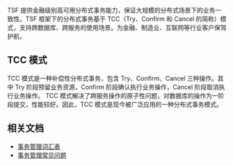 TSF 提供金融级别高可用分布式事务能力，保证大规模的分布式场景下的业务一致性。TSF 框架下的分布式事务基于 TCC（Try、Confirm 和 Cancel 的简称）模式，支持跨数据库、跨服务的使用场景。为金融、制造业、互联网等行业客户保驾护航。

## TCC 模式
TCC 模式是一种补偿性分布式事务，包含 Try、Confirm、Cancel 三种操作。其中 Try 阶段预留业务资源，Confirm 阶段确认执行业务操作，Cancel 阶段取消执行业务操作。
TCC 模式解决了跨服务操作的原子性问题，对数据库的操作为一阶段提交，性能较好。因此，TCC 模式是现今被广泛应用的一种分布式事务模式。 

## 相关文档
- [事务管理词汇表](https://cloud.tencent.com/document/product/649/13007#.E4.BA.8B.E5.8A.A1.E7.AE.A1.E7.90.86.E7.9B.B8.E5.85.B3)
- [事务管理常见问题](https://cloud.tencent.com/document/product/649/31164)
